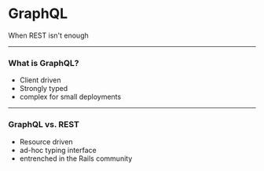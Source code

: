 # GraphQL

When REST isn't enough

---

### What is GraphQL?

- Client driven
- Strongly typed
- complex for small deployments

---

### GraphQL vs. REST

- Resource driven
- ad-hoc typing interface
- entrenched in the Rails community
